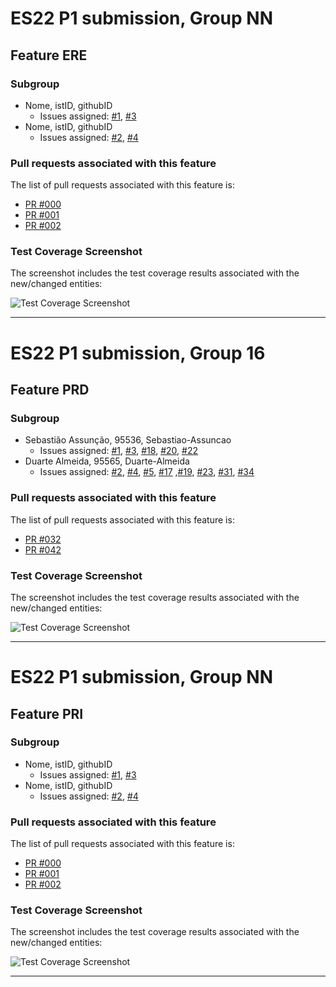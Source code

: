 # ES22 P1 submission, Group NN

## Feature ERE

### Subgroup
 - Nome, istID, githubID
   + Issues assigned: [#1](https://github.com), [#3](https://github.com)
 - Nome, istID, githubID
   + Issues assigned: [#2](https://github.com), [#4](https://github.com)
 
### Pull requests associated with this feature

The list of pull requests associated with this feature is:

 - [PR #000](https://github.com)
 - [PR #001](https://github.com)
 - [PR #002](https://github.com)


### Test Coverage Screenshot

The screenshot includes the test coverage results associated with the new/changed entities:

![Test Coverage Screenshot](https://github.com/tecnico-softeng-2022/templates/blob/master/sprints/coverage-example.png)

---

# ES22 P1 submission, Group 16

## Feature PRD

### Subgroup
 - Sebastião Assunção, 95536, Sebastiao-Assuncao
   + Issues assigned: [#1](https://github.com/tecnico-softeng-2022/es22-16/issues/1), [#3](https://github.com/tecnico-softeng-2022/es22-16/issues/3), [#18](https://github.com/tecnico-softeng-2022/es22-16/issues/18), [#20](https://github.com/tecnico-softeng-2022/es22-16/issues/20), [#22](https://github.com/tecnico-softeng-2022/es22-16/issues/22)
 - Duarte Almeida, 95565, Duarte-Almeida
   + Issues assigned: [#2](https://github.com/tecnico-softeng-2022/es22-16/issues/2), [#4](https://github.com/tecnico-softeng-2022/es22-16/issues/4), [#5](https://github.com/tecnico-softeng-2022/es22-16/issues/5), [#17](https://github.com/tecnico-softeng-2022/es22-16/issues/17) ,[#19](https://github.com/tecnico-softeng-2022/es22-16/issues/19), [#23](https://github.com/tecnico-softeng-2022/es22-16/issues/23), [#31](https://github.com/tecnico-softeng-2022/es22-16/issues/31), [#34](https://github.com/tecnico-softeng-2022/es22-16/issues/34)
 
### Pull requests associated with this feature

The list of pull requests associated with this feature is:

 - [PR #032](https://github.com/tecnico-softeng-2022/es22-16/pull/32)
 - [PR #042](https://github.com/tecnico-softeng-2022/es22-16/pull/42)
 

### Test Coverage Screenshot

The screenshot includes the test coverage results associated with the new/changed entities:

![Test Coverage Screenshot](https://github.com/tecnico-softeng-2022/es22-16/blob/prd/coverage_prd.png)

---

# ES22 P1 submission, Group NN

## Feature PRI

### Subgroup
 - Nome, istID, githubID
   + Issues assigned: [#1](https://github.com), [#3](https://github.com)
 - Nome, istID, githubID
   + Issues assigned: [#2](https://github.com), [#4](https://github.com)
 
### Pull requests associated with this feature

The list of pull requests associated with this feature is:

 - [PR #000](https://github.com)
 - [PR #001](https://github.com)
 - [PR #002](https://github.com)


### Test Coverage Screenshot

The screenshot includes the test coverage results associated with the new/changed entities:

![Test Coverage Screenshot](https://github.com/tecnico-softeng-2022/templates/blob/master/sprints/coverage-example.png)

---


